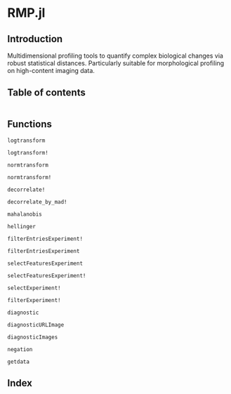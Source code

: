 # RMP.jl

## Introduction 

Multidimensional profiling tools to quantify complex biological changes via robust statistical distances. Particularly suitable for morphological profiling on high-content imaging data.

## Table of contents
 
```@contents
```

## Functions

```@docs
logtransform
```

```@docs
logtransform!
```

```@docs
normtransform
```

```@docs
normtransform!
```

```@docs
decorrelate!
```

```@docs
decorrelate_by_mad!
```

```@docs
mahalanobis
```

```@docs
hellinger
```

```@docs
filterEntriesExperiment!
```

```@docs
filterEntriesExperiment
```

```@docs
selectFeaturesExperiment
```

```@docs
selectFeaturesExperiment!
```

```@docs
selectExperiment!
```

```@docs
filterExperiment!
```

```@docs
diagnostic
```

```@docs
diagnosticURLImage
```

```@docs
diagnosticImages
```

```@docs
negation
```

```@docs
getdata
```

        

## Index

```@index
``` 